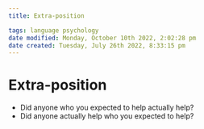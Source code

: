 ```yaml
---
title: Extra-position

tags: language psychology 
date modified: Monday, October 10th 2022, 2:02:28 pm
date created: Tuesday, July 26th 2022, 8:33:15 pm
---
```


# Extra-position
- Did anyone who you expected to help actually help?
- Did anyone actually help who you expected to help?

